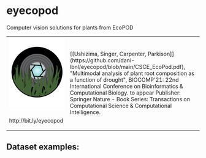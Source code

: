 # eyecopod
Computer vision solutions for plants from EcoPOD

<table border="0">
 <tr>
    <td>
     <img src="https://github.com/dani-lbnl/eyecopod/blob/main/Eyecopod.png" width="400">
     <p> http://bit.ly/eyecopod
    </td>
    <td>
     <p>
[[Ushizima, Singer, Carpenter, Parkison]](https://github.com/dani-lbnl/eyecopod/blob/main/CSCE_EcoPod.pdf), "Multimodal analysis of plant root composition as a function of drought", BIOCOMP'21: 22nd International Conference on Bioinformatics & Computational Biology. to appear Publisher:  Springer Nature - Book Series:
               Transactions on Computational Science & Computational Intelligence. </tr>
</table>


Dataset examples:
-----------------
